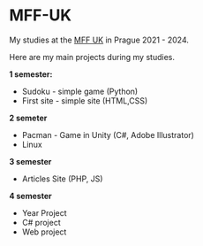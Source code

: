 # MFF-UK

My studies at the [MFF UK](https://www.mff.cuni.cz) in Prague 2021 - 2024.

Here are my main projects during my studies.

**1 semester:**
- Sudoku - simple game (Python)
- First site - simple site (HTML,CSS)

**2 semeter**

- Pacman - Game in Unity (C#, Adobe Illustrator)
- Linux

**3 semester**

- Articles Site (PHP, JS)

**4 semester**

- Year Project
- C# project
- Web project
